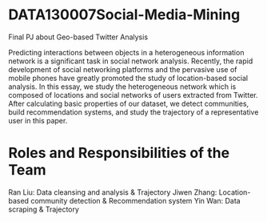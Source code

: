 # DATA130007Social-Media-Mining
Final PJ about Geo-based Twitter Analysis

Predicting interactions between objects in a heterogeneous information network is a significant task in social network analysis. Recently, the rapid development of social networking platforms and the pervasive use of mobile phones have greatly promoted the study of location-based social analysis. In this essay, we study the heterogeneous network which is composed of locations and social networks of users extracted from Twitter. After calculating basic properties of our dataset, we detect communities, build recommendation systems, and study the trajectory of a representative user in this paper.

# Roles and Responsibilities of the Team
Ran Liu: Data cleansing and analysis & Trajectory
Jiwen Zhang: Location-based community detection & Recommendation system Yin Wan: Data scraping & Trajectory
